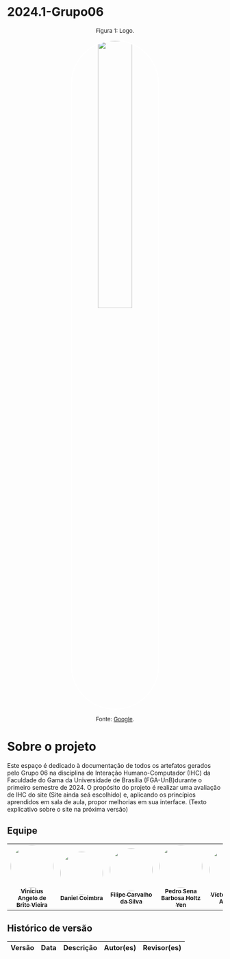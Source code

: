 # 2024.1-Grupo06

<font size="2"><p style="text-align: center">Figura 1: Logo.</p></font>

<p align="center"><img style="border: 2px solid white; border-radius: 117px" img src="https://cdn-icons-png.flaticon.com/512/7193/7193073.png" width = 40%></p>

<font size="2"><p style="text-align: center">Fonte: [Google](https://www.google.com/?client=safari).</p></font>


# Sobre o projeto
Este espaço é dedicado à documentação de todos os artefatos gerados pelo Grupo 06 na disciplina de Interação Humano-Computador (IHC) da Faculdade do Gama da Universidade de Brasília (FGA-UnB)durante o primeiro semestre de 2024. O propósito do projeto é realizar uma avaliação de IHC do site (Site ainda seá escolhido) e, aplicando os princípios aprendidos em sala de aula, propor melhorias em sua interface. (Texto explicativo sobre o site na próxima versão)

## Equipe

<table>
  <tr>
    <td align="center"><a href="https://github.com/viniciusvieira00"><img style="border-radius: 50%;" src="https://avatars.githubusercontent.com/u/64455111?v=4" width="100px;" alt=""/><br /><sub><b>Vinicius Angelo de Brito Vieira</b></sub></a><br />
    <td align="center"><a href="https://github.com/DanielCoimbra"><img style="border-radius: 50%;" src="https://avatars.githubusercontent.com/u/49206670?v=4" width="100px;" alt=""/><br /><sub><b>Daniel Coimbra</b></sub></a><br /><a href="Link git" title="Rocketseat"></a></td>
    <td align="center"><a href="https://github.com/Filipe-002"><img style="border-radius: 50%;" src="https://avatars.githubusercontent.com/u/90454615?v=4" width="100px;" alt=""/><br /><sub><b>Filipe Carvalho da Silva </b></sub></a><br /><a href="Link git" title="Rocketseat"></a></td>
    <td align="center"><a href="https://github.com/pedroyen21"><img style="border-radius: 50%;" src="https://avatars.githubusercontent.com/u/72281928?v=4" width="100px;" alt=""/><br /><sub><b>Pedro Sena Barbosa Holtz Yen</b></sub></a><br />
    <td align="center"><a href="https://github.com/vitu-moreira"><img style="border-radius: 50%;" src="https://avatars.githubusercontent.com/u/164962834?v=4" width="100px;" alt=""/><br /><sub><b>Víctor Moreira Almeida</b></sub></a><br />
  </tr>
</table>

## Histórico de versão

| Versão| Data | Descrição  | Autor(es)  | Revisor(es) |
| ------- | ------ | ------- | -------- | -------- |